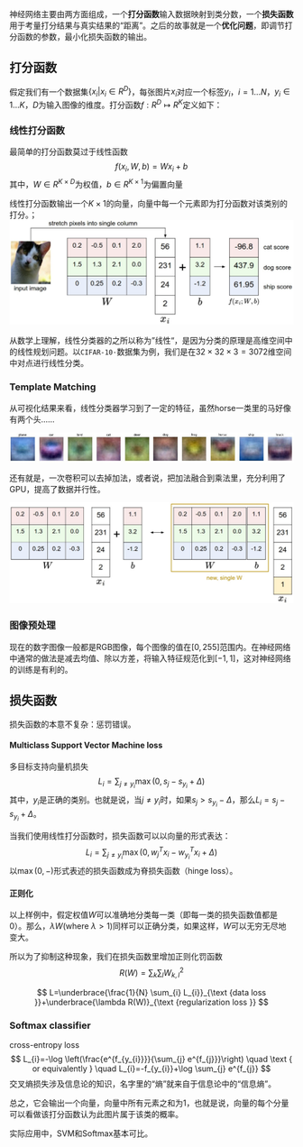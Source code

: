 神经网络主要由两方面组成，一个**打分函数**输入数据映射到类分数，一个**损失函数**用于考量打分结果与真实结果的“距离”。之后的故事就是一个**优化问题**，即调节打分函数的参数，最小化损失函数的输出。

## 打分函数

假定我们有一个数据集$\{x_i | x_i \in R^D\}$，每张图片$x_i$对应一个标签$y_i$，$i=1\ldots N$，$y_i \in 1\ldots K$，$D$为输入图像的维度。打分函数$f: R^{D} \mapsto R^{K}$定义如下：

### 线性打分函数

最简单的打分函数莫过于线性函数
$$
f\left(x_{i}, W, b\right)=W x_{i}+b
$$
其中，$W \in R^{K\times D}$为权值，$b \in R^{K \times 1}$为偏置向量

线性打分函数输出一个$K\times 1$的向量，向量中每一个元素即为打分函数对该类别的打分。；![img](media/02/imagemap.jpg)

从数学上理解，线性分类器的之所以称为”线性“，是因为分类的原理是高维空间中的线性规划问题。以`CIFAR-10·`数据集为例，我们是在$32\times32\times3 = 3072$维空间中对点进行线性分类。

### Template Matching

从可视化结果来看，线性分类器学习到了一定的特征，虽然horse一类里的马好像有两个头……

![img](media/02/templates.jpg)

还有就是，一次卷积可以去掉加法，或者说，把加法融合到乘法里，充分利用了GPU，提高了数据并行性。

![img](media/02/wb.jpeg)

### 图像预处理

现在的数字图像一般都是RGB图像，每个图像的值在$[0, 255]$范围内。在神经网络中通常的做法是减去均值、除以方差，将输入特征规范化到$[-1, 1]$，这对神经网络的训练是有利的。

## 损失函数

损失函数的本意不复杂：惩罚错误。

#### Multiclass Support Vector Machine loss

多目标支持向量机损失
$$
L_{i}=\sum_{j \neq y_{i}} \max \left(0, s_{j}-s_{y_{i}}+\Delta\right)
$$
其中，$y_i$是正确的类别。也就是说，当$j \neq y_i$时，如果$s_j > s_{y_i}-\Delta$，那么$L_i =  s_{j}-s_{y_{i}}+\Delta$。

当我们使用线性打分函数时，损失函数可以以向量的形式表达：
$$
L_{i}=\sum_{j \neq y_{i}} \max \left(0, w_{j}^{T} x_{i}-w_{y_{i}}^{T} x_{i}+\Delta\right)
$$
以$\max(0, -)$形式表述的损失函数成为脊损失函数（hinge loss）。

#### 正则化

以上样例中，假定权值$W$可以准确地分类每一类（即每一类的损失函数值都是$0$）。那么，$\lambda W(\text{where}\ \lambda>1)$同样可以正确分类，如果这样，$W$可以无穷无尽地变大。

所以为了抑制这种现象，我们在损失函数里增加正则化罚函数
$$
R(W)=\sum_{k} \sum_{l} W_{k, l}^{2}
$$

$$
L=\underbrace{\frac{1}{N} \sum_{i} L_{i}}_{\text {data loss }}+\underbrace{\lambda R(W)}_{\text {regularization loss }}
$$

### Softmax classifier

cross-entropy loss
$$
L_{i}=-\log \left(\frac{e^{f_{y_{i}}}}{\sum_{j} e^{f_{j}}}\right) \quad \text { or equivalently } \quad L_{i}=-f_{y_{i}}+\log \sum_{j} e^{f_{j}}
$$
交叉熵损失涉及信息论的知识，名字里的“熵”就来自于信息论中的“信息熵”。

总之，它会输出一个向量，向量中所有元素之和为1，也就是说，向量的每个分量可以看做该打分函数认为此图片属于该类的概率。

实际应用中，SVM和Softmax基本可比。